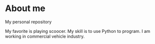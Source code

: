 # About me
My personal repository





My favorite is playing scoocer.
My skill is to use Python to program.
I am working in commercial vehicle industry.
